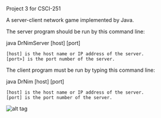 Project 3 for CSCI-251

A server-client network game implemented by Java.

The server program should be run by this command line:

java DrNimServer [host] [port]

    [host] is the host name or IP address of the server.
    [port>] is the port number of the server.

The client program must be run by typing this command line:

java DrNim [host] [port]

    [host] is the host name or IP address of the server.
    [port] is the port number of the server.

![alt tag](https://raw.githubusercontent.com/qyqzyd/Dr.Nim-Client-Server-GUI-Network-Game-Application/master/DrNim.png)
